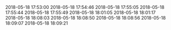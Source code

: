 2018-05-18 17:53:00
2018-05-18 17:54:46
2018-05-18 17:55:05
2018-05-18 17:55:44
2018-05-18 17:55:49
2018-05-18 18:01:05
2018-05-18 18:01:17
2018-05-18 18:08:03
2018-05-18 18:08:50
2018-05-18 18:08:56
2018-05-18 18:09:07
2018-05-18 18:09:21

